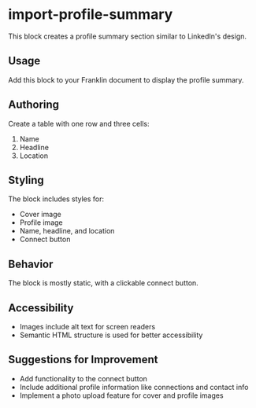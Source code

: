 # import-profile-summary

This block creates a profile summary section similar to LinkedIn's design.

## Usage

Add this block to your Franklin document to display the profile summary.

## Authoring

Create a table with one row and three cells:
1. Name
2. Headline
3. Location

## Styling

The block includes styles for:
- Cover image
- Profile image
- Name, headline, and location
- Connect button

## Behavior

The block is mostly static, with a clickable connect button.

## Accessibility

- Images include alt text for screen readers
- Semantic HTML structure is used for better accessibility

## Suggestions for Improvement

- Add functionality to the connect button
- Include additional profile information like connections and contact info
- Implement a photo upload feature for cover and profile images